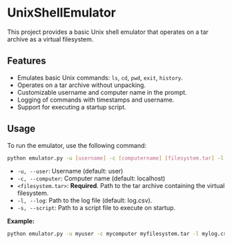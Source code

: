 # UnixShellEmulator
 
This project provides a basic Unix shell emulator that operates on a tar archive as a virtual filesystem.

## Features

* Emulates basic Unix commands: `ls`, `cd`, `pwd`, `exit`, `history`.
* Operates on a tar archive without unpacking.
* Customizable username and computer name in the prompt.
* Logging of commands with timestamps and username.
* Support for executing a startup script.

## Usage

To run the emulator, use the following command:

```bash
python emulator.py -u [username] -c [computername] [filesystem.tar] -l [logfile.csv] -s [script.txt]
```

*  `-u, --user`:  Username (default: user)
*  `-c, --computer`: Computer name (default: localhost)
*  `<filesystem.tar>`: **Required**. Path to the tar archive containing the virtual filesystem.
*  `-l, --log`: Path to the log file (default: log.csv).
*  `-s, --script`: Path to a script file to execute on startup.

**Example:**

```bash
python emulator.py -u myuser -c mycomputer myfilesystem.tar -l mylog.csv -s myscript.sh 
```
